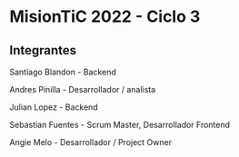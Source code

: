 # MisionTiC 2022 - Ciclo 3

## Integrantes

Santiago Blandon - Backend


Andres Pinilla - Desarrollador / analista


Julian Lopez - Backend


Sebastian Fuentes - Scrum Master, Desarrollador Frontend


Angie Melo - Desarrollador / Project Owner
